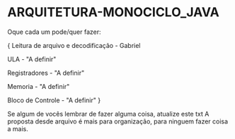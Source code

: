 # ARQUITETURA-MONOCICLO_JAVA

Oque cada um pode/quer fazer:

{ Leitura de arquivo e decodificação - Gabriel

ULA - "A definir"

Registradores - "A definir"

Memoria - "A definir"

Bloco de Controle - "A definir" }

Se algum de vocês lembrar de fazer alguma coisa, atualize este txt A proposta desde arquivo é mais para organização, para ninguem fazer coisa a mais.

